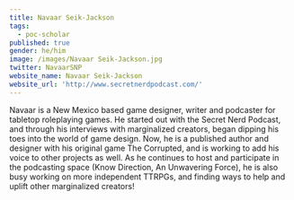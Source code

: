 ```yaml
---
title: Navaar Seik-Jackson
tags:
  - poc-scholar
published: true
gender: he/him
image: /images/Navaar Seik-Jackson.jpg
twitter: NavaarSNP
website_name: Navaar Seik-Jackson
website_url: 'http://www.secretnerdpodcast.com/'
---
```


Navaar is a New Mexico based game designer, writer and podcaster for tabletop roleplaying games. He started out with the Secret Nerd Podcast, and through his interviews with marginalized creators, began dipping his toes into the world of game design. Now, he is a published author and designer with his original game The Corrupted, and is working to add his voice to other projects as well. As he continues to host and participate in the podcasting space (Know Direction, An Unwavering Force), he is also busy working on more independent TTRPGs, and finding ways to help and uplift other marginalized creators!
